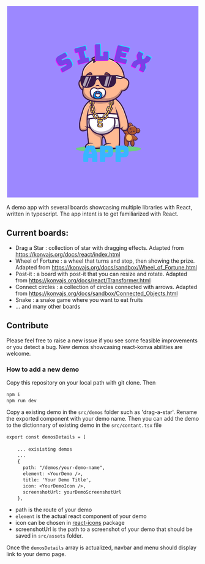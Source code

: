 <p align="center">
  <img style="object-fit: cover;" src="src/assets/Silex-App.png">
</p>

A demo app with several boards showcasing multiple libraries with React, written in typescript. The app intent is to get familiarized with React.

## Current boards:

- Drag a Star : collection of star with dragging effects. Adapted from https://konvajs.org/docs/react/index.html
- Wheel of Fortune : a wheel that turns and stop, then showing the prize. Adapted from https://konvajs.org/docs/sandbox/Wheel_of_Fortune.html
- Post-it : a board with post-it that you can resize and rotate. Adapted from https://konvajs.org/docs/react/Transformer.html
- Connect circles : a collection of circles connected with arrows. Adapted from https://konvajs.org/docs/sandbox/Connected_Objects.html
- Snake : a snake game where you want to eat fruits
- ... and many other boards

## Contribute

Please feel free to raise a new issue if you see some feasible improvements or you detect a bug. New demos showcasing react-konva abilities are welcome.

### How to add a new demo

Copy this repository on your local path with git clone. Then

```
npm i
npm run dev
```

Copy a existing demo in the `src/demos` folder such as 'drag-a-star'. Rename the exported component with your demo name. Then you can add the demo to the dictionnary of existing demo in the `src/contant.tsx` file

```
export const demosDetails = [

    ... exisisting demos
    ...
    {
      path: "/demos/your-demo-name",
      element: <YourDemo />,
      title: 'Your Demo Title',
      icon: <YourDemoIcon />,
      screenshotUrl: yourDemoScreenshotUrl
    },
```
- path is the route of your demo
- `element` is the actual react component of your demo
- icon can be chosen in [react-icons](https://react-icons.github.io/react-icons/) package
- screenshotUrl is the path to a screenshot of your demo that should be saved in `src/assets` folder.

Once the `demosDetails` array is actualized, navbar and menu should display link to your demo page.



